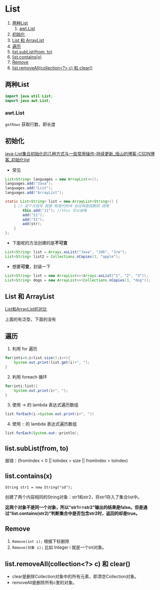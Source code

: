 # List


1. [两种List](#两种list)
   1. [awt.List](#awtlist)
2. [初始化](#初始化)
3. [List 和 ArrayList](#list-和-arraylist)
4. [遍历](#遍历)
5. [list.subList(from, to)](#listsublistfrom-to)
6. [list.contains(x)](#listcontainsx)
7. [Remove](#remove)
8. [list.removeAll(collection\<?\> c) 和 clear()](#listremoveallcollection-c-和-clear)


## 两种List
```java
import java.util.List;
import java.awt.List;
```

### awt.List
`getRows` 获取行数，即长度


## 初始化
[java-List集合初始化的几种方式与一些常用操作-持续更新_瑶山的博客-CSDN博客_初始化list](https://blog.csdn.net/qq_44695727/article/details/106517147)

* 常见

```java
List<String> languages = new ArrayList<>();
languages.add("Java");
languages.add("List");
languages.add("ArrayList");

static List<String> list = new ArrayList<String>() {
    { // 这个大括号 就是 构造代码块 会在构造函数前 调用
        this.add("11"); //this 可以省略
        add("21");
        add("31");
        add(str);
    }
};
```

* 下面呢的方法创建的是**不可变**
```java
List<String> list = Arrays.asList("Java", "Jdk", "Jre");
List<String> list2 = Collections.nCopies(3, "apple");
```

* 想要**可变**，封装一下
```java
List<String> list = new ArrayList<>(Arrays.asList("1", "2", "3"));
List<String> dogs = new ArrayList<>(Collections.nCopies(3, "dog"));
```

## List 和 ArrayList
[List和ArrayList的对比](List和ArrayList的对比.md)

上面的有泛型，下面的没有


## 遍历
1. 利用 for 遍历
```java
for(inti=0;i<list.size();i++){
    System.out.print(list.get(i)+", ");
}
```

2. 利用 foreach 循环
```java
for(inti:list){
    System.out.print(i+", ");
}
```

3. 使用 -> 的 lambda 表达式遍历数组
```java
list.forEach(i->System.out.print(i+", "))
```

4. 使用 :: 的 lambda 表达式遍历数组
```java
list.forEach(System.out::println);
```

## list.subList(from, to)
报错：(fromIndex < 0 || toIndex > size || fromIndex > toIndex)

## list.contains(x)
`String str1 = new String("sd");`

创建了两个内容相同的String对象：str1和str2，将str1存入了集合list中。

**这两个对象不是同一个对象，所以“str1==str2”输出的结果是false。但是通过“list.contains(str2)”判断集合中是否包含str2时，返回的却是true。**

## Remove
1. `Remove(int i);` 根据下标删除
2. `Remove(对象 i);` 比如 Integer i 就是一个int对象。

## list.removeAll(collection<?> c) 和 clear()
* clear是删除Collection对象中的所有元素，即清空Collection对象。
* removeAll是删除所有c里的对象。

